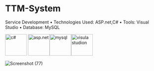 # TTM-System

Service Development
•	Technologies Used: ASP.net,C#
•	Tools: Visual Studio
•	Database: MySQL

<img src="https://seeklogo.com/images/C/c-sharp-c-logo-02F17714BA-seeklogo.com.png" alt="c#" width="70" height="70"/> <img src="https://logodix.com/logo/1796970.png" alt="asp.net" width="70" height="70"/><img src="https://seeklogo.com/images/M/mysql-logo-69B39F7D18-seeklogo.com.png" alt="mysql" width="70" height="70"/><img src="https://seeklogo.com/images/V/visual-studio-logo-14F95CF819-seeklogo.com.png" alt="visula studion" width="70" height="70"/>



![Screenshot (77)](https://user-images.githubusercontent.com/58096787/117778152-f4df2e80-b25a-11eb-8465-cc15415b799c.png)
